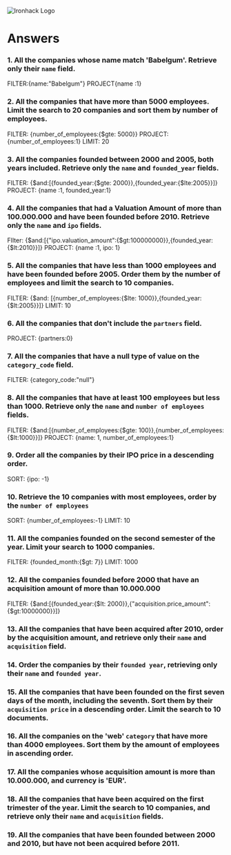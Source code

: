 ![Ironhack Logo](https://i.imgur.com/1QgrNNw.png)

# Answers

### 1. All the companies whose name match 'Babelgum'. Retrieve only their `name` field.

FILTER:{name:"Babelgum"} 
PROJECT{name :1}

### 2. All the companies that have more than 5000 employees. Limit the search to 20 companies and sort them by **number of employees**.

FILTER: {number_of_employees:{$gte: 5000}}
PROJECT: {number_of_employees:1}
LIMIT: 20

### 3. All the companies founded between 2000 and 2005, both years included. Retrieve only the `name` and `founded_year` fields.

FILTER: {$and:[{founded_year:{$gte: 2000}},{founded_year:{$lte:2005}}]}
PROJECT: {name :1, founded_year:1}

### 4. All the companies that had a Valuation Amount of more than 100.000.000 and have been founded before 2010. Retrieve only the `name` and `ipo` fields.

FIlter: {$and:[{"ipo.valuation_amount":{$gt:100000000}},{founded_year:{$lt:2010}}]}
PROJECT: {name :1, ipo: 1}

### 5. All the companies that have less than 1000 employees and have been founded before 2005. Order them by the number of employees and limit the search to 10 companies.

FILTER: {$and: [{number_of_employees:{$lte: 1000}},{founded_year:{$lt:2005}}]}
LIMIT: 10

### 6. All the companies that don't include the `partners` field.

PROJECT: {partners:0}

### 7. All the companies that have a null type of value on the `category_code` field.

FILTER: {category_code:"null"}

### 8. All the companies that have at least 100 employees but less than 1000. Retrieve only the `name` and `number of employees` fields.

FILTER: {$and:[{number_of_employees:{$gte: 100}},{number_of_employees:{$lt:1000}}]}
PROJECT: {name: 1, number_of_employees:1}

### 9. Order all the companies by their IPO price in a descending order.

SORT: {ipo: -1}

### 10. Retrieve the 10 companies with most employees, order by the `number of employees`

SORT: {number_of_employees:-1}
LIMIT: 10

### 11. All the companies founded on the second semester of the year. Limit your search to 1000 companies.

FILTER: {founded_month:{$gt: 7}}
LIMIT: 1000

### 12. All the companies founded before 2000 that have an acquisition amount of more than 10.000.000
FILTER: {$and:[{founded_year:{$lt: 2000}},{"acquisition.price_amount":{$gt:10000000}}]}


### 13. All the companies that have been acquired after 2010, order by the acquisition amount, and retrieve only their `name` and `acquisition` field.

<!-- Your Code Goes Here -->

### 14. Order the companies by their `founded year`, retrieving only their `name` and `founded year`.

<!-- Your Code Goes Here -->

### 15. All the companies that have been founded on the first seven days of the month, including the seventh. Sort them by their `acquisition price` in a descending order. Limit the search to 10 documents.

<!-- Your Code Goes Here -->

### 16. All the companies on the 'web' `category` that have more than 4000 employees. Sort them by the amount of employees in ascending order.

<!-- Your Code Goes Here -->

### 17. All the companies whose acquisition amount is more than 10.000.000, and currency is 'EUR'.

<!-- Your Code Goes Here -->

### 18. All the companies that have been acquired on the first trimester of the year. Limit the search to 10 companies, and retrieve only their `name` and `acquisition` fields.

<!-- Your Code Goes Here -->

### 19. All the companies that have been founded between 2000 and 2010, but have not been acquired before 2011.

<!-- Your Code Goes Here -->
